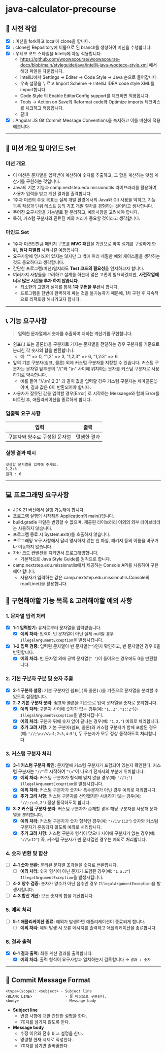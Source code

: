 # **java-calculator-precourse**

## **💪 사전 작업**

- [X]  : 미션을 fork하고 local에 clone을 합니다.
- [X]  : clone한 Repository에 이름으로 된 branch를 생성하여 미션을 수행합니다.
- [X]  : 우테코 코드 스타일을 Intellij에 자동 적용합니다.
    - https://github.com/woowacourse/woowacourse-docs/blob/main/styleguide/java/intellij-java-wooteco-style.xml 에서 해당
      파일을
      다운합니다.
    - IntelliJ에서 Settings -> Editer -> Code Style -> Java 순으로 들어갑니다
    - 우측 설정을 누르고 Import Scheme -> IntelliJ IDEA code style XML를 import합니다.
    - Code Style 의 Enable EditorConfig support를 체크하면 적용됩니다.
    - Tools -> Action on Save의 Reformat code와 Optimize imports 체크박스를 체크하고 적용합니다.
    - 끝!!!
- [X]  : Angular JS Git Commit Message Conventions을 숙지하고 이를 미션에 적용해봅니다.

---

## **👊 미션 개요 및 마인드 Set**

### 미션 개요

- 이 미션은 문자열을 입력받아 계산하여 숫자를 추출하고, 그 합을 계산하는 덧셈 계산기를 구현하는 것입니다.
- Java의 기본 기능과 camp.nextstep.edu.missionutils 라이브러리를 활용하여, 사용자 입력을 받고 계산 결과를 출력합니다.
- 1주차 미션의 주요 목표는 실제 개발 환경에서의 Java와 Git 사용을 익히고, 기능 목록 작성과 단위 테스트 등의 기초 개발 절차를 경험하는 것이라고 생각합니다.
- 주어진 요구사항을 기능별로 잘 분리하고, 예외사항을 고려해야 합니다.
- 특히, 커스텀 구분자와 관련된 예외 처리가 중요할 것이라고 생각합니다.

### 마인드 Set

- 1주차 미션인만큼 패키지 구조를 **MVC 패턴**을 기반으로 하여 설계를 구성하게 한 뒤, **점차 디벨롭** 시켜나갈 예정입니다.
- 요구사항에 명시되어 있지는 않지만 그 밖에 여러 세밀한 예외 케이스들을 생각하는 것도 중요하다고 생각합니다.
- 간단한 프로그램(미션)일지라도 **Test 코드의 필요성**을 인지하고자 합니다.
- 여러가지 사항들을 고려하고 설계를 하는데 많은 고민이 필요하겠지만, **사전작업에 너무 많은 시간을 투자 하지 않습니다.**
    - 최소한의 고민과 설계를 통해 **1차 구현을 우선**시 합니다.
    - 프로그램을 한번에 완벽하게 짜는 것을 불가능하기 때문에, 1차 구현 후 지속적으로 리팩토링 해나가고자 합니다.

---

## 📞 기능 요구사항

> **입력한 문자열에서 숫자를 추출하여 더하는 계산기를 구현합니다.**
>

- 쉼표(,) 또는 콜론(:)을 구분자로 가지는 문자열을 전달하는 경우 구분자를 기준으로 분리한 각 숫자의 합을 반환합니다.
    - 예: "" => 0, "1,2" => 3, "1,2,3" => 6, "1,2:3" => 6
- 앞의 기본 구분자(쉼표, 콜론) 외에 커스텀 구분자를 지정할 수 있습니다. 커스텀 구분자는 문자열 앞부분의 "//"와 "\n" 사이에 위치하는 문자를 커스텀 구분자로 사용하기로 약속합니다.
    - 예를 들어 "//;\n1;2;3" 과 같이 값을 입력할 경우 커스텀 구분자는 세미콜론(;)이며, 결과 값은 6이 반환되어야 합니다.
- 사용자가 잘못된 값을 입력할 경우[Error] 로 시작하는 Messaege와 함께 Error를 터트린 후, 애플리케이션을 종료하게 합니다.

### 입출력 요구 사항

| **입력**           | **출력** |
|------------------|--------|
| 구분자와 양수로 구성된 문자열 | 덧셈한 결과 |

### **실행 결과 예시**

```
덧셈할 문자열을 입력해 주세요.
1,2:3
결과 : 6
```

---

## **💻 프로그래밍 요구사항**

- JDK 21 버전에서 실행 가능해야 합니다.
- 프로그램 실행의 시작점은 Application의 main()입니다.
- build.gradle 파일은 변경할 수 없으며, 제공된 라이브러리 이외의 외부 라이브러리는 사용하지 않습니다.
- 프로그램 종료 시 System.exit()를 호출하지 않습니다.
- 프로그래밍 요구 사항에서 달리 명시하지 않는 한 파일, 패키지 등의 이름을 바꾸거나 이동하지 않습니다.
- 자바 코드 컨벤션을 지키면서 프로그래밍합니다.
    - 기본적으로 Java Style Guide를 원칙으로 합니다.
- camp.nextstep.edu.missionutils에서 제공하는 Console API를 사용하여 구현해야 합니다.
    - 사용자가 입력하는 값은 camp.nextstep.edu.missionutils.Console의 readLine()을 활용합니다.

## **📝 구현해야할 기능 목록 & 고려해야할 예외 사항**

### 1. 문자열 입력 처리

- [X]  **1-1 입력받기:** 유저로부터 문자열을 입력받습니다.
    - [X]  **예외 처리:** 입력이 빈 문자열이 아닌 실제 null일 경우 `IllegalArgumentException`을 발생시킵니다.
- [X]  **1-2 입력 검증:** 입력된 문자열이 빈 문자열(`""`)인지 확인하고, 빈 문자열인 경우 0을 반환합니다.
    - [X]  **예외 처리:** 빈 문자열 외에 공백 문자열(`" "`)이 들어오는 경우에도 0을 반환합니다.

### 2. 기본 구분자 구분 및 숫자 추출

- [X]  **2-1 구분자 설정:** 기본 구분자인 쉼표(`,`)와 콜론(`:`)을 기준으로 문자열을 분리할 수 있도록 설정합니다.
- [X]  **2-2 기본 구분자 분리:** 쉼표와 콜론을 기준으로 입력 문자열을 숫자로 분리합니다.
    - [X]  **예외 처리:** 구분자 사이에 숫자가 없는 경우(예: `"1,,2"`, `"1::2"`)는 `IllegalArgumentException`을 발생시킵니다.
    - [X]  **예외 처리:** 구분자 뒤에 숫자 없이 끝나는 경우(예: `"1,2,"`) 예외로 처리합니다.
    - [X]  **추가 고려 사항:** 기본 구분자(쉼표, 콜론)와 커스텀 구분자가 함께 포함된 경우(예: `"//;\n//s\n1;2s3,4:5"`), 두 구분자가 모두 정상 동작하도록 처리합니다.

### 3. 커스텀 구분자 처리

- [X]  **3-1 커스텀 구분자 확인:** 문자열에 커스텀 구분자가 포함되어 있는지 확인한다. 커스텀 구분자는 `"//"`로 시작하여 `"\n"`이 나오기 전까지의 부분에 위치합니다.
    - [X]  **예외 처리:** 커스텀 구분자가 형식에 맞지 않을 경우(예: `"//1;"`) `IllegalArgumentException`을 발생시킵니다.
    - [X]  **예외 처리:** 커스텀 구분자가 숫자나 특수문자가 아닌 경우 예외로 처리합니다.
    - [X]  **추가 고려 사항:** 커스텀 구분자를 선언했지만 사용하지 않는 경우(예: `"//;;\n1,2"`) 정상 동작하도록 합니다.
- [X]  **3-2 커스텀 구분자 분리:** 커스텀 구분자가 존재할 경우 해당 구분자를 사용해 문자열을 분리합니다.
    - [X]  **예외 처리:** 커스텀 구분자가 숫자 형식인 경우(예: `"//1\n112"`) 숫자와 커스텀 구분자가 혼동되지 않도록 예외로 처리합니다.
    - [X]  **추가 고려 사항:** 커스텀 구분자 형식이 맞으나 사이에 구분자가 없는 경우(예: `"//\n12"`) 즉, 커스텀 구분자가 빈 문자열인 경우는 예외로 처리합니다.

### 4. 숫자 변환 및 합산

- [ ]  **4-1 숫자 변환:** 분리된 문자열 조각들을 숫자로 변환합니다.
    - [ ]  **예외 처리:** 숫자 형식이 아닌 문자가 포함된 경우(예: `"1,a,3"`) `IllegalArgumentException`을 발생시킵니다.
- [ ]  **4-2 양수 검증:** 숫자가 양수가 아닌 음수인 경우 `IllegalArgumentException`을 발생시킵니다.
- [ ]  **4-3 합산 계산:** 모든 숫자의 합을 계산합니다.

### 5. 예외 처리

- [ ]  **5-1 애플리케이션 종료:** 예외가 발생하면 애플리케이션이 종료되게 합니다.
    - [ ]  **예외 처리:** 예외 발생 시 오류 메시지를 출력하고 애플리케이션을 종료합니다.

### 6. 결과 출력

- [X]  **6-1 결과 출력:** 최종 계산 결과를 출력합니다.
    - [X]  **예외 처리:** 출력 형식이 요구사항과 일치하는지 검토합니다 → `결과 : 숫자`

---

## **📌 Commit Message Format**

```
<type>(scope): <subject> - Subject line
<BLANK LINE>               - 줄 바꿈으로 구분한다.
<body>                     - Message body
```

- **Subject line**
    - 변경 사항에 대한 간단한 설명을 한다.
    - 70자를 넘기지 않도록 한다.
- **Message body**
    - 수정 이유와 전후 비교 설명을 한다.
    - 명령형 현재 시제로 작성한다.
    - 70자를 넘기면 줄바꿈한다.
